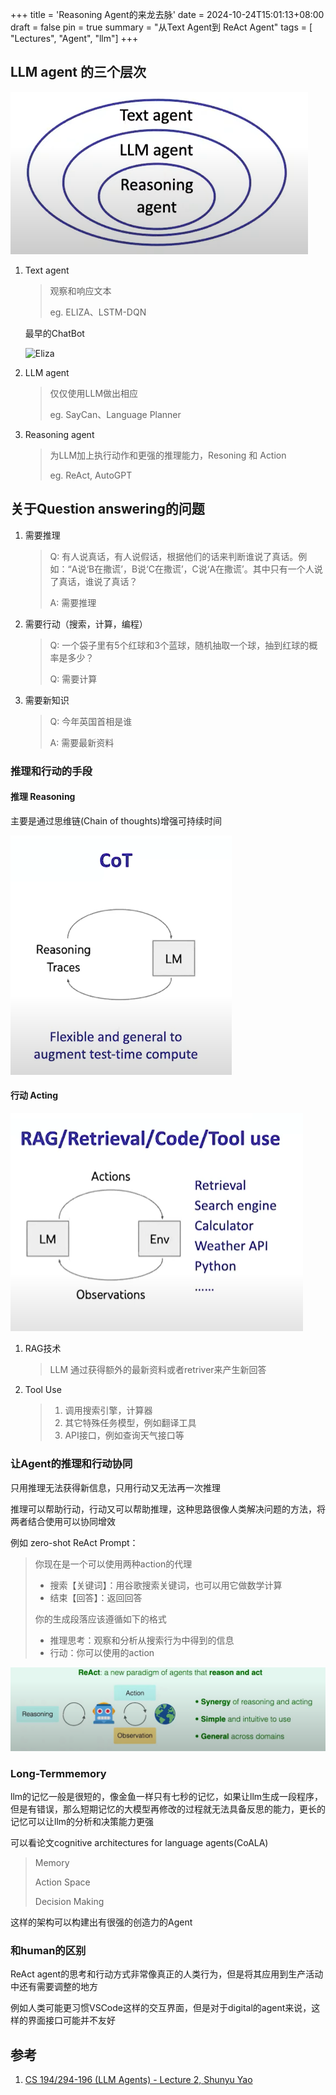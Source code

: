 +++
title = 'Reasoning Agent的来龙去脉'
date = 2024-10-24T15:01:13+08:00
draft = false
pin = true
summary = "从Text Agent到 ReAct Agent"
tags = [ "Lectures", "Agent", "llm"]
+++

## LLM agent 的三个层次

<img src="https://raw.githubusercontent.com/looechao/blogimg/main/2024/llm-1.png" alt="3-level" style="zoom: 50%;" />

1. Text agent

   > 观察和响应文本
   >
   > eg. ELIZA、LSTM-DQN

   最早的ChatBot

   ![Eliza](https://upload.wikimedia.org/wikipedia/commons/4/4e/ELIZA_conversation.jpg)

2. LLM agent

   > 仅仅使用LLM做出相应
   >
   > eg. SayCan、Language Planner

3. Reasoning agent

   > 为LLM加上执行动作和更强的推理能力，Resoning 和 Action
   >
   > eg. ReAct, AutoGPT

## 关于Question answering的问题

1. 需要推理

   > Q: 有人说真话，有人说假话，根据他们的话来判断谁说了真话。例如：“A说‘B在撒谎’，B说‘C在撒谎’，C说‘A在撒谎’。其中只有一个人说了真话，谁说了真话？
   >
   > A: 需要推理

2. 需要行动（搜索，计算，编程）

   > Q: 一个袋子里有5个红球和3个蓝球，随机抽取一个球，抽到红球的概率是多少？
   >
   > Q: 需要计算

3. 需要新知识

   >Q: 今年英国首相是谁
   >
   >A: 需要最新资料

### 推理和行动的手段

#### **推理** Reasoning

主要是通过思维链(Chain of thoughts)增强可持续时间

<img src="https://raw.githubusercontent.com/looechao/blogimg/main/2024/llm-2.png" style="zoom:50%;" />

#### **行动** Acting

<img src="https://raw.githubusercontent.com/looechao/blogimg/main/2024/llm-3.png" alt="Acting" style="zoom:50%;" />

1. RAG技术

   > LLM 通过获得额外的最新资料或者retriver来产生新回答

2. Tool Use

   > 1. 调用搜索引擎，计算器
   > 2. 其它特殊任务模型，例如翻译工具
   > 3. API接口，例如查询天气接口等

### 让Agent的推理和行动协同

只用推理无法获得新信息，只用行动又无法再一次推理

推理可以帮助行动，行动又可以帮助推理，这种思路很像人类解决问题的方法，将两者结合使用可以协同增效

例如 zero-shot ReAct Prompt：

> 你现在是一个可以使用两种action的代理
>
> - 搜索【关键词】：用谷歌搜索关键词，也可以用它做数学计算
> - 结束【回答】：返回回答
>
> 你的生成段落应该遵循如下的格式
>
> - 推理思考：观察和分析从搜索行为中得到的信息
> - 行动：你可以使用的action

![](https://raw.githubusercontent.com/looechao/blogimg/main/2024/llm-4.png)

### Long-Termmemory

llm的记忆一般是很短的，像金鱼一样只有七秒的记忆，如果让llm生成一段程序，但是有错误，那么短期记忆的大模型再修改的过程就无法具备反思的能力，更长的记忆可以让llm的分析和决策能力更强

可以看论文cognitive architectures for language agents(CoALA)

> Memory
>
> Action Space 
>
> Decision Making

这样的架构可以构建出有很强的创造力的Agent

### 和human的区别

ReAct agent的思考和行动方式非常像真正的人类行为，但是将其应用到生产活动中还有需要调整的地方

例如人类可能更习惯VSCode这样的交互界面，但是对于digital的agent来说，这样的界面接口可能并不友好

## 参考

1. [CS 194/294-196 (LLM Agents) - Lecture 2, Shunyu Yao](https://www.youtube.com/watch?v=RM6ZArd2nVc)
